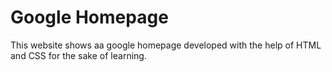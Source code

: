 # Google Homepage

This website shows aa google homepage developed with the help of HTML and CSS for the sake of learning.

